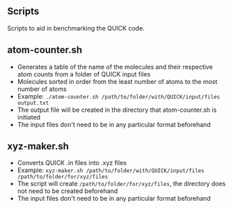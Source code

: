 Scripts
--------
Scripts to aid in benchmarking the QUICK code. 

atom-counter.sh
--------
* Generates a table of the name of the molecules and their respective atom counts from a folder of QUICK input files
* Molecules sorted in order from the least number of atoms to the most number of atoms
* Example: `./atom-counter.sh /path/to/folder/with/QUICK/input/files output.txt`
* The output file will be created in the directory that atom-counter.sh is initiated
* The input files don't need to be in any particular format beforehand

xyz-maker.sh
--------
* Converts QUICK .in files into .xyz files
* Example: `xyz-maker.sh /path/to/folder/with/QUICK/input/files /path/to/folder/for/xyz/files`
* The script will create `/path/to/folder/for/xyz/files`, the directory does not need to be created beforehand
* The input files don't need to be in any particular format beforehand